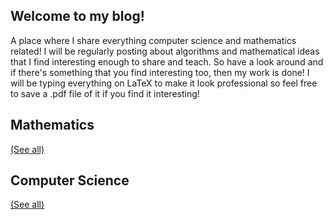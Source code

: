 ## Welcome to my blog!

A place where I share everything computer science and mathematics related! I will be regularly posting about algorithms and mathematical ideas that I find interesting enough to share and teach. So have a look around and if there's something that you find interesting too, then my work is done! I will be typing everything on LaTeX to make it look professional so feel free to save a .pdf file of it if you find it interesting!


## Mathematics

[(See all)](/website/math)

## Computer Science

[(See all)](/website/cs)
